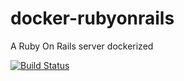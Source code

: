 # docker-rubyonrails
A Ruby On Rails server dockerized

[![Build Status](https://travis-ci.org/dcrbsltd/docker-rubyonrails.svg)](https://travis-ci.org/dcrbsltd/docker-rubyonrails)


